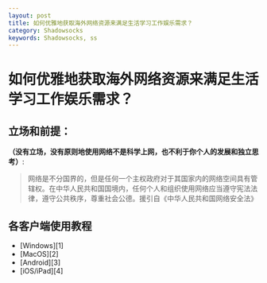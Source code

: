 ```yaml
---
layout: post
title: 如何优雅地获取海外网络资源来满足生活学习工作娱乐需求？
category: Shadowsocks
keywords: Shadowsocks, ss
---
```


# 如何优雅地获取海外网络资源来满足生活学习工作娱乐需求？

## 立场和前提：

**（没有立场，没有原则地使用网络不是科学上网，也不利于你个人的发展和独立思考）**:

> 网络是不分国界的，但是任何一个主权政府对于其国家内的网络空间具有管辖权。在中华人民共和国国境内，任何个人和组织使用网络应当遵守宪法法律，遵守公共秩序，尊重社会公德。援引自《中华人民共和国网络安全法》


## 各客户端使用教程

 - [Windows][1]
 - [MacOS][2]
 - [Android][3]
  - [iOS/iPad][4]
 

